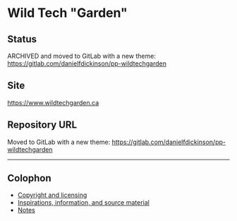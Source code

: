 # Wild Tech "Garden"

## Status

ARCHIVED and moved to GitLab with a new theme:
<https://gitlab.com/danielfdickinson/pp-wildtechgarden>

## Site

<https://www.wildtechgarden.ca>

## Repository URL

Moved to GitLab with a new theme: <https://gitlab.com/danielfdickinson/pp-wildtechgarden>

-------

## Colophon

* [Copyright and licensing](LICENSE)
* [Inspirations, information, and source material](ACKNOWLEDGEMENTS.md)
* [Notes](README-NOTES.md)
